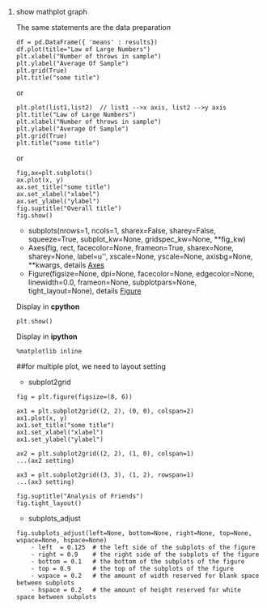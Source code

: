 1. show mathplot graph 

   The same statements are the data preparation
    ```
    df = pd.DataFrame({ 'means' : results})
    df.plot(title="Law of Large Numbers")
    plt.xlabel("Number of throws in sample")
    plt.ylabel("Average Of Sample")
    plt.grid(True)
    plt.title("some title")
    ```  
    or
    ```
    plt.plot(list1,list2)  // list1 -->x axis, list2 -->y axis
    plt.title("Law of Large Numbers")
    plt.xlabel("Number of throws in sample")
    plt.ylabel("Average Of Sample")
    plt.grid(True)
    plt.title("some title")
    ```
    or
    ```
    fig,ax=plt.subplots()
    ax.plot(x, y)
    ax.set_title("some title")
    ax.set_xlabel("xlabel")
    ax.set_ylabel("ylabel")
    fig.suptitle("Overall title")
    fig.show()
    ``` 
    - subplots(nrows=1, ncols=1, sharex=False, sharey=False, squeeze=True, subplot_kw=None, gridspec_kw=None, **fig_kw)
    - Axes(fig, rect, facecolor=None, frameon=True, sharex=None, sharey=None, label=u'', xscale=None, yscale=None, axisbg=None, **kwargs, details [Axes](https://matplotlib.org/devdocs/api/axes_api.html#matplotlib.axes.Axes)
    - Figure(figsize=None, dpi=None, facecolor=None, edgecolor=None, linewidth=0.0, frameon=None, subplotpars=None, tight_layout=None), details [Figure](https://matplotlib.org/devdocs/api/_as_gen/matplotlib.figure.Figure.html#matplotlib.figure.Figure)
   
   Display in **cpython** 
    ```
    plt.show()
    ```
   Display in **ipython**
    ```
    %matplotlib inline
    ```

    ##for multiple plot, we need to  layout setting
    
    - subplot2grid
    ```
    fig = plt.figure(figsize=(8, 6))

    ax1 = plt.subplot2grid((2, 2), (0, 0), colspan=2)
    ax1.plot(x, y)
    ax1.set_title("some title")
    ax1.set_xlabel("xlabel")
    ax1.set_ylabel("ylabel")
    
    ax2 = plt.subplot2grid((2, 2), (1, 0), colspan=1)
    ...(ax2 setting)

    ax3 = plt.subplot2grid((3, 3), (1, 2), rowspan=1)
    ...(ax3 setting)

    fig.suptitle("Analysis of Friends")
    fig.tight_layout()
    ```

    - subplots_adjust

    ```
    fig.subplots_adjust(left=None, bottom=None, right=None, top=None, wspace=None, hspace=None)
        - left  = 0.125  # the left side of the subplots of the figure
        - right = 0.9    # the right side of the subplots of the figure
        - bottom = 0.1   # the bottom of the subplots of the figure
        - top = 0.9      # the top of the subplots of the figure
        - wspace = 0.2   # the amount of width reserved for blank space between subplots
        - hspace = 0.2   # the amount of height reserved for white space between subplots
    ```